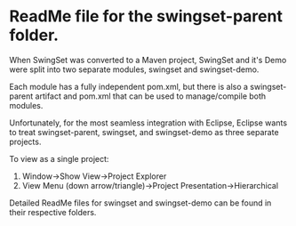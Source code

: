 # ReadMe file for the swingset-parent folder.

When SwingSet was converted to a Maven project, SwingSet and it's Demo were split into two separate modules, swingset and swingset-demo.

Each module has a fully independent pom.xml, but there is also a swingset-parent artifact and pom.xml that can be used to manage/compile both modules.

Unfortunately, for the most seamless integration with Eclipse, Eclipse wants to treat swingset-parent, swingset, and swingset-demo as three separate projects.

To view as a single project:
 1. Window->Show View->Project Explorer
 2. View Menu (down arrow/triangle)->Project Presentation->Hierarchical
 
 Detailed ReadMe files for swingset and swingset-demo can be found in  their respective folders.
